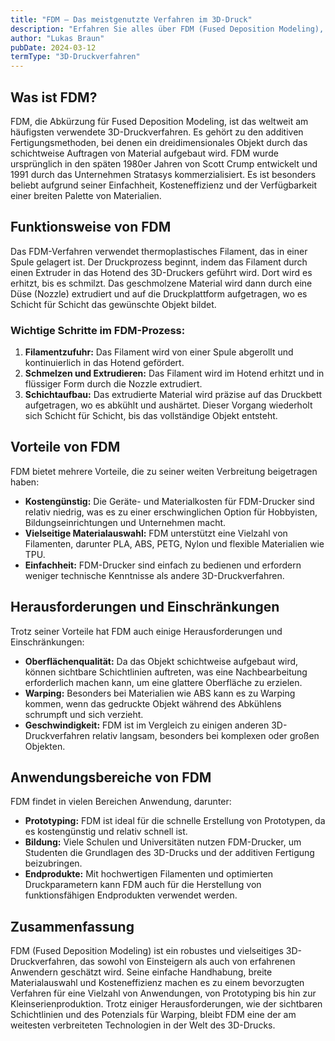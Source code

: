 ```yaml
---
title: "FDM – Das meistgenutzte Verfahren im 3D-Druck"
description: "Erfahren Sie alles über FDM (Fused Deposition Modeling), das weltweit am häufigsten eingesetzte 3D-Druckverfahren. Entdecken Sie die Funktionsweise, Vorteile und Anwendungsbereiche von FDM."
author: "Lukas Braun"
pubDate: 2024-03-12
termType: "3D-Druckverfahren"
---
```


## Was ist FDM?

FDM, die Abkürzung für Fused Deposition Modeling, ist das weltweit am häufigsten verwendete 3D-Druckverfahren. Es gehört zu den additiven Fertigungsmethoden, bei denen ein dreidimensionales Objekt durch das schichtweise Auftragen von Material aufgebaut wird. FDM wurde ursprünglich in den späten 1980er Jahren von Scott Crump entwickelt und 1991 durch das Unternehmen Stratasys kommerzialisiert. Es ist besonders beliebt aufgrund seiner Einfachheit, Kosteneffizienz und der Verfügbarkeit einer breiten Palette von Materialien.

## Funktionsweise von FDM

Das FDM-Verfahren verwendet thermoplastisches Filament, das in einer Spule gelagert ist. Der Druckprozess beginnt, indem das Filament durch einen Extruder in das Hotend des 3D-Druckers geführt wird. Dort wird es erhitzt, bis es schmilzt. Das geschmolzene Material wird dann durch eine Düse (Nozzle) extrudiert und auf die Druckplattform aufgetragen, wo es Schicht für Schicht das gewünschte Objekt bildet.

### Wichtige Schritte im FDM-Prozess:

1. **Filamentzufuhr:** Das Filament wird von einer Spule abgerollt und kontinuierlich in das Hotend gefördert.
2. **Schmelzen und Extrudieren:** Das Filament wird im Hotend erhitzt und in flüssiger Form durch die Nozzle extrudiert.
3. **Schichtaufbau:** Das extrudierte Material wird präzise auf das Druckbett aufgetragen, wo es abkühlt und aushärtet. Dieser Vorgang wiederholt sich Schicht für Schicht, bis das vollständige Objekt entsteht.

## Vorteile von FDM

FDM bietet mehrere Vorteile, die zu seiner weiten Verbreitung beigetragen haben:

- **Kostengünstig:** Die Geräte- und Materialkosten für FDM-Drucker sind relativ niedrig, was es zu einer erschwinglichen Option für Hobbyisten, Bildungseinrichtungen und Unternehmen macht.
- **Vielseitige Materialauswahl:** FDM unterstützt eine Vielzahl von Filamenten, darunter PLA, ABS, PETG, Nylon und flexible Materialien wie TPU.
- **Einfachheit:** FDM-Drucker sind einfach zu bedienen und erfordern weniger technische Kenntnisse als andere 3D-Druckverfahren.

## Herausforderungen und Einschränkungen

Trotz seiner Vorteile hat FDM auch einige Herausforderungen und Einschränkungen:

- **Oberflächenqualität:** Da das Objekt schichtweise aufgebaut wird, können sichtbare Schichtlinien auftreten, was eine Nachbearbeitung erforderlich machen kann, um eine glattere Oberfläche zu erzielen.
- **Warping:** Besonders bei Materialien wie ABS kann es zu Warping kommen, wenn das gedruckte Objekt während des Abkühlens schrumpft und sich verzieht.
- **Geschwindigkeit:** FDM ist im Vergleich zu einigen anderen 3D-Druckverfahren relativ langsam, besonders bei komplexen oder großen Objekten.

## Anwendungsbereiche von FDM

FDM findet in vielen Bereichen Anwendung, darunter:

- **Prototyping:** FDM ist ideal für die schnelle Erstellung von Prototypen, da es kostengünstig und relativ schnell ist.
- **Bildung:** Viele Schulen und Universitäten nutzen FDM-Drucker, um Studenten die Grundlagen des 3D-Drucks und der additiven Fertigung beizubringen.
- **Endprodukte:** Mit hochwertigen Filamenten und optimierten Druckparametern kann FDM auch für die Herstellung von funktionsfähigen Endprodukten verwendet werden.

## Zusammenfassung

FDM (Fused Deposition Modeling) ist ein robustes und vielseitiges 3D-Druckverfahren, das sowohl von Einsteigern als auch von erfahrenen Anwendern geschätzt wird. Seine einfache Handhabung, breite Materialauswahl und Kosteneffizienz machen es zu einem bevorzugten Verfahren für eine Vielzahl von Anwendungen, von Prototyping bis hin zur Kleinserienproduktion. Trotz einiger Herausforderungen, wie der sichtbaren Schichtlinien und des Potenzials für Warping, bleibt FDM eine der am weitesten verbreiteten Technologien in der Welt des 3D-Drucks.
